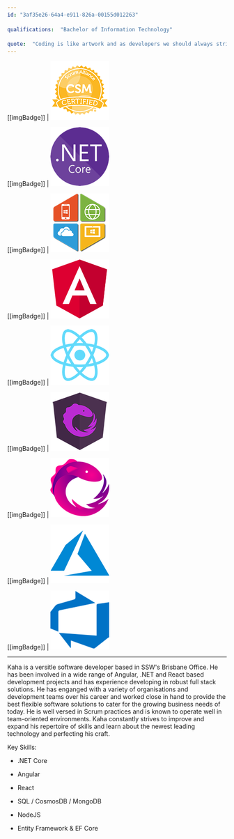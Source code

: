 ```yaml
---
id: "3af35e26-64a4-e911-826a-00155d012263"

qualifications:  "Bachelor of Information Technology"

quote:  "Coding is like artwork and as developers we should always strive to be better artists."
---
```


[[imgBadge]]
| ![CSM_Badge](../badges/Certification-scrumalliance-master.png)

[[imgBadge]]
| ![dotnetcore.png](../badges/Developer-dotnet-core.png)

[[imgBadge]]
| ![dotnetcode.png](../badges/Developer-dotnet-code.png)

[[imgBadge]]
| ![angular.png](../badges/Developer-angular.png)

[[imgBadge]]
| ![angular.png](../badges/Developer-react.png)

[[imgBadge]]
| ![angular.png](../badges/Developer-ngrx.png)

[[imgBadge]]
| ![angular.png](../badges/Developer-rxjs.png)

[[imgBadge]]
| ![angular.png](../badges/Business-microsoft-azure.png)

[[imgBadge]]
| ![angular.png](../badges/Business-microsoft-azure-devops.png)

---

Kaha is a versitle software developer based in SSW's Brisbane Office. He has been involved in a wide range of Angular, .NET and React based development projects and has experience developing in robust full stack solutions. He has enganged with a variety of organisations and development teams over his career and worked close in hand to provide the best flexible software solutions to cater for the growing business needs of today. He is well versed in Scrum practices and is known to operate well in team-oriented environments. Kaha constantly strives to improve and expand his repertoire of skills and learn about the newest leading technology and perfecting his craft. 

Key Skills:  

*   .NET Core

*   Angular

*   React

*   SQL / CosmosDB / MongoDB

*   NodeJS  

*   Entity Framework  & EF Core
